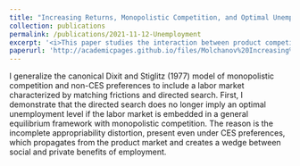 ```yaml
---
title: "Increasing Returns, Monopolistic Competition, and Optimal Unemployment"
collection: publications
permalink: /publications/2021-11-12-Unemployment
excerpt: '<i>This paper studies the interaction between product competition and a frictional labour market.</i>'
paperurl: 'http://academicpages.github.io/files/Molchanov%20Increasing%20Returns%20and%20Unemployment.pdf'
---
```

I generalize the canonical Dixit and Stiglitz (1977) model of monopolistic competition and non-CES preferences to include a labor market characterized by matching frictions and directed search. First, I demonstrate that the directed search does no longer imply an optimal unemployment level if the labor market is embedded in a general equilibrium framework with monopolistic competition. The reason is the incomplete appropriability distortion, present even under CES preferences, which propagates from the product market and creates a wedge between social and private benefits of employment.
